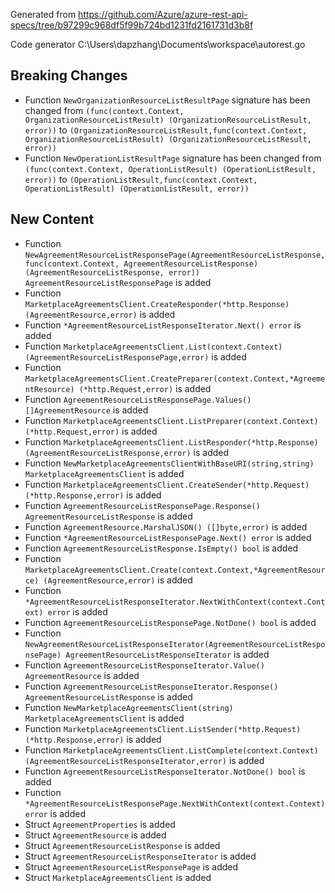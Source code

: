 
Generated from https://github.com/Azure/azure-rest-api-specs/tree/b97299c968df5f99b724bd1231fd2161731d3b8f

Code generator C:\Users\dapzhang\Documents\workspace\autorest.go

## Breaking Changes

- Function `NewOrganizationResourceListResultPage` signature has been changed from `(func(context.Context, OrganizationResourceListResult) (OrganizationResourceListResult, error))` to `(OrganizationResourceListResult,func(context.Context, OrganizationResourceListResult) (OrganizationResourceListResult, error))`
- Function `NewOperationListResultPage` signature has been changed from `(func(context.Context, OperationListResult) (OperationListResult, error))` to `(OperationListResult,func(context.Context, OperationListResult) (OperationListResult, error))`

## New Content

- Function `NewAgreementResourceListResponsePage(AgreementResourceListResponse,func(context.Context, AgreementResourceListResponse) (AgreementResourceListResponse, error)) AgreementResourceListResponsePage` is added
- Function `MarketplaceAgreementsClient.CreateResponder(*http.Response) (AgreementResource,error)` is added
- Function `*AgreementResourceListResponseIterator.Next() error` is added
- Function `MarketplaceAgreementsClient.List(context.Context) (AgreementResourceListResponsePage,error)` is added
- Function `MarketplaceAgreementsClient.CreatePreparer(context.Context,*AgreementResource) (*http.Request,error)` is added
- Function `AgreementResourceListResponsePage.Values() []AgreementResource` is added
- Function `MarketplaceAgreementsClient.ListPreparer(context.Context) (*http.Request,error)` is added
- Function `MarketplaceAgreementsClient.ListResponder(*http.Response) (AgreementResourceListResponse,error)` is added
- Function `NewMarketplaceAgreementsClientWithBaseURI(string,string) MarketplaceAgreementsClient` is added
- Function `MarketplaceAgreementsClient.CreateSender(*http.Request) (*http.Response,error)` is added
- Function `AgreementResourceListResponsePage.Response() AgreementResourceListResponse` is added
- Function `AgreementResource.MarshalJSON() ([]byte,error)` is added
- Function `*AgreementResourceListResponsePage.Next() error` is added
- Function `AgreementResourceListResponse.IsEmpty() bool` is added
- Function `MarketplaceAgreementsClient.Create(context.Context,*AgreementResource) (AgreementResource,error)` is added
- Function `*AgreementResourceListResponseIterator.NextWithContext(context.Context) error` is added
- Function `AgreementResourceListResponsePage.NotDone() bool` is added
- Function `NewAgreementResourceListResponseIterator(AgreementResourceListResponsePage) AgreementResourceListResponseIterator` is added
- Function `AgreementResourceListResponseIterator.Value() AgreementResource` is added
- Function `AgreementResourceListResponseIterator.Response() AgreementResourceListResponse` is added
- Function `NewMarketplaceAgreementsClient(string) MarketplaceAgreementsClient` is added
- Function `MarketplaceAgreementsClient.ListSender(*http.Request) (*http.Response,error)` is added
- Function `MarketplaceAgreementsClient.ListComplete(context.Context) (AgreementResourceListResponseIterator,error)` is added
- Function `AgreementResourceListResponseIterator.NotDone() bool` is added
- Function `*AgreementResourceListResponsePage.NextWithContext(context.Context) error` is added
- Struct `AgreementProperties` is added
- Struct `AgreementResource` is added
- Struct `AgreementResourceListResponse` is added
- Struct `AgreementResourceListResponseIterator` is added
- Struct `AgreementResourceListResponsePage` is added
- Struct `MarketplaceAgreementsClient` is added

